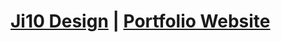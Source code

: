 # <b> [Ji10 Design](https://bit.ly/Ji10Design) | [Portfolio Website](https://jitenraj.github.io/Ji10-Design.github.io/) <b>
